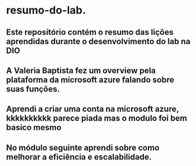 # resumo-do-lab.
## Este repositório contém o resumo das lições aprendidas durante o desenvolvimento do lab na DIO

## A Valeria Baptista fez um overview pela plataforma da microsoft azure falando sobre suas funções.
## Aprendi a criar uma conta na microsoft azure, kkkkkkkkkk parece piada mas o modulo foi bem basico mesmo



## No módulo seguinte aprendi sobre como melhorar a eficiência e escalabilidade.
